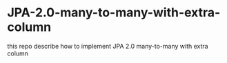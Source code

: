 # JPA-2.0-many-to-many-with-extra-column
this repo describe how to implement JPA 2.0 many-to-many with extra column
